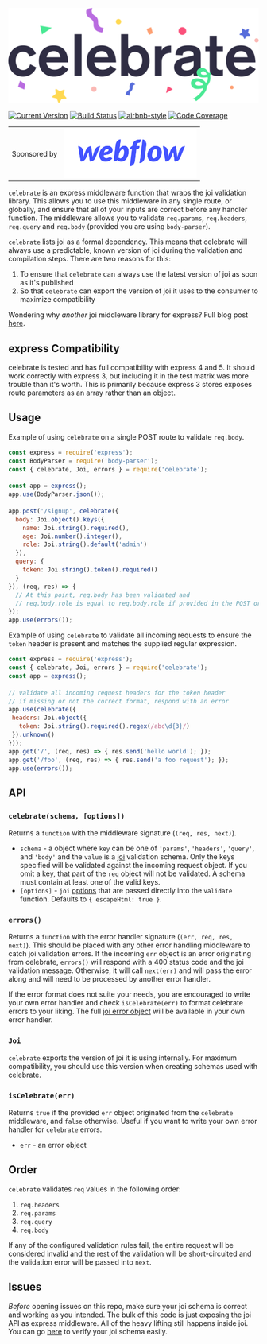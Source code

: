 [![celebrate](https://github.com/arb/celebrate/raw/master/images/logo.svg?sanitize=1)](https://www.npmjs.org/package/celebrate)

[![Current Version](https://flat.badgen.net/npm/v/celebrate)](https://www.npmjs.org/package/celebrate)
[![Build Status](https://flat.badgen.net/travis/arb/celebrate)](https://travis-ci.org/arb/celebrate)
[![airbnb-style](https://flat.badgen.net/badge/eslint/airbnb/ff5a5f)](https://github.com/airbnb/javascript)
[![Code Coverage](https://flat.badgen.net/codecov/c/github/arb/celebrate)](https://codecov.io/gh/arb/celebrate)

<table>
  <tbody>
    <tr>
      <td>Sponsored by</td>
      <td>
        <a href="https://github.com/webflow/">
          <img 
            height="100"
            src="https://github.com/arb/celebrate/raw/master/images/webflow-logo-blue.svg?sanitize=1" 
            alt="Webflow"
          />
        </a>
      </td>
    </tr>
  </tbody>
</table>

`celebrate` is an express middleware function that wraps the [joi](https://github.com/hapijs/joi/tree/master) validation library. This allows you to use this middleware in any single route, or globally, and ensure that all of your inputs are correct before any handler function. The middleware allows you to validate `req.params`, `req.headers`, `req.query` and `req.body` (provided you are using `body-parser`).

`celebrate` lists joi as a formal dependency. This means that celebrate will always use a predictable, known version of joi during the validation and compilation steps. There are two reasons for this:

1. To ensure that `celebrate` can always use the latest version of joi as soon as it's published
2. So that `celebrate` can export the version of joi it uses to the consumer to maximize compatibility

Wondering why *another* joi middleware library for express? Full blog post [here](https://medium.com/@adambretz/time-to-celebrate-27ccfc656d7f).

## express Compatibility

celebrate is tested and has full compatibility with express 4 and 5. It should work correctly with express 3, but including it in the test matrix was more trouble than it's worth. This is primarily because express 3 stores exposes route parameters as an array rather than an object.

## Usage

Example of using `celebrate` on a single POST route to validate `req.body`.
```js
const express = require('express');
const BodyParser = require('body-parser');
const { celebrate, Joi, errors } = require('celebrate');

const app = express();
app.use(BodyParser.json());

app.post('/signup', celebrate({
  body: Joi.object().keys({
    name: Joi.string().required(),
    age: Joi.number().integer(),
    role: Joi.string().default('admin')
  }),
  query: {
    token: Joi.string().token().required()
  }
}), (req, res) => {
  // At this point, req.body has been validated and 
  // req.body.role is equal to req.body.role if provided in the POST or set to 'admin' by joi
});
app.use(errors());
``` 

Example of using `celebrate` to validate all incoming requests to ensure the `token` header is present and matches the supplied regular expression.
```js
const express = require('express');
const { celebrate, Joi, errors } = require('celebrate');
const app = express();

// validate all incoming request headers for the token header
// if missing or not the correct format, respond with an error
app.use(celebrate({
 headers: Joi.object({
   token: Joi.string().required().regex(/abc\d{3}/)
 }).unknown()
}));
app.get('/', (req, res) => { res.send('hello world'); });
app.get('/foo', (req, res) => { res.send('a foo request'); });
app.use(errors());
```

## API

### `celebrate(schema, [options])`

Returns a `function` with the middleware signature (`(req, res, next)`).

- `schema` - a object where `key` can be one of `'params'`, `'headers'`, `'query'`, and `'body'` and the `value` is a [joi](https://github.com/hapijs/joi/blob/master/API.md) validation schema. Only the keys specified will be validated against the incoming request object. If you omit a key, that part of the `req` object will not be validated. A schema must contain at least one of the valid keys. 
- `[options]` - `joi` [options](https://github.com/hapijs/joi/blob/master/API.md#validatevalue-schema-options-callback) that are passed directly into the `validate` function. Defaults to `{ escapeHtml: true }`.

### `errors()`

Returns a `function` with the error handler signature (`(err, req, res, next)`). This should be placed with any other error handling middleware to catch joi validation errors. If the incoming `err` object is an error originating from celebrate, `errors()` will respond with a 400 status code and the joi validation message. Otherwise, it will call `next(err)` and will pass the error along and will need to be processed by another error handler.

If the error format does not suite your needs, you are encouraged to write your own error handler and check `isCelebrate(err)` to format celebrate errors to your liking. The full [joi error object](https://github.com/hapijs/joi/blob/master/API.md#errors) will be available in your own error handler.

### `Joi`

`celebrate` exports the version of joi it is using internally. For maximum compatibility, you should use this version when creating schemas used with celebrate.

### `isCelebrate(err)`

Returns `true` if the provided `err` object originated from the `celebrate` middleware, and `false` otherwise. Useful if you want to write your own error handler for `celebrate` errors.

- `err` - an error object

## Order

`celebrate` validates `req` values in the following order:

1. `req.headers`
2. `req.params`
3. `req.query`
4. `req.body`

If any of the configured validation rules fail, the entire request will be considered invalid and the rest of the validation will be short-circuited and the validation error will be passed into `next`. 

## Issues

*Before* opening issues on this repo, make sure your joi schema is correct and working as you intended. The bulk of this code is just exposing the joi API as express middleware. All of the heavy lifting still happens inside joi. You can go [here](https://npm.runkit.com/joi) to verify your joi schema easily.
